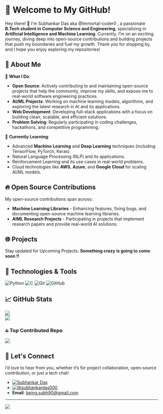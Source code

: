 # 🌟 Welcome to My GitHub!

Hey there! 👋 I'm Subhankar Das aka @Immortal-coder0 , a passionate **B.Tech student in Computer Science and Engineering**, specializing in **Artificial Intelligence and Machine Learning**. Currently, I’m on an exciting journey, diving deep into open-source contributions and building projects that push my boundaries and fuel my growth. Thank you for stopping by, and I hope you enjoy exploring my repositories!

## 🚀 About Me

💼 **What I Do**:
- **Open Source**: Actively contributing to and maintaining open-source projects that help the community, improve my skills, and expose me to real-world software engineering practices.
- **AI/ML Projects**: Working on machine learning models, algorithms, and exploring the latest research in AI and its applications.
- **Web Development**: Developing full-stack applications with a focus on building clean, scalable, and efficient solutions.
- **Problem Solving**: Regularly participating in coding challenges, hackathons, and competitive programming.

🌱 **Currently Learning**:
- Advanced **Machine Learning** and **Deep Learning** techniques (including TensorFlow, PyTorch, Keras).
- Natural Language Processing (NLP) and its applications.
- Reinforcement Learning and its use cases in real-world problems.
- Cloud technologies like **AWS**, **Azure**, and **Google Cloud** for scaling AI/ML models.

## 🔥 Open Source Contributions

My open-source contributions span across:
- **Machine Learning Libraries** - Enhancing features, fixing bugs, and documenting open-source machine learning libraries.
- **AIML Research Projects** - Participating in projects that implement research papers and provide real-world AI solutions.

## 🌐 Projects

Stay updated for Upcoming Projects. **Something crazy is going to come soon !!**

## 🔧 Technologies & Tools

![Python](https://img.shields.io/badge/Python-3776AB?style=plastic&logo=python&logoColor=white)
![C](https://img.shields.io/badge/C-3d5c5c?style=plastic&logo=c&logoColor=white)
![Git](https://img.shields.io/badge/Git-F05032?style=plastic&logo=git&logoColor=white)
![GitHub](https://img.shields.io/badge/%20Github-black?style=plastic&logo=Github&logoColor=00000&color=140033&link=https%3A%2F%2Fgithub.com%2FImmortal-coder0)


## 📈 GitHub Stats
![](https://github-readme-stats.vercel.app/api?username=Immortal-coder0&theme=radical&hide_border=true&include_all_commits=true&count_private=false)<br/>
![](https://github-readme-stats.vercel.app/api/top-langs/?username=Immortal-coder0&theme=radical&hide_border=true&include_all_commits=false&count_private=false&layout=compact)<br/>

### 🔝 Top Contributed Repo
![](https://github-contributor-stats.vercel.app/api?username=Immortal-coder0&limit=5&hide_border=true&theme=tokyonight&combine_all_yearly_contributions=true)

## 🔗 Let's Connect
I’d love to hear from you, whether it’s for project collaboration, open-source contribution, or just a tech chat!

- [![Subhankar Das](https://img.shields.io/badge/LinkedIn-b3b3ff?style=flat&logo=LinkedIn&logoColor=ffffff&color=007acc)](https://linkedin.com/in/sd000/)
- [![@subhankardas000](https://img.shields.io/badge/%20Twitter%20-ffffff?style=flat&logo=X&logoColor=ffffff&color=000000)](https://x.com/subhankardas000)
- **Email**: [being.subh90@gmail.com](mailto:being.subh90@gmail.com)
---------
[![](https://visitcount.itsvg.in/api?id=Immortal-coder0&icon=1&color=5)](https://visitcount.itsvg.in)

